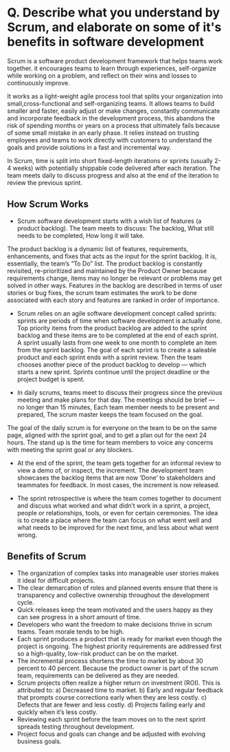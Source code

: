 # Q. Describe what you understand by Scrum, and elaborate on some of it's benefits in software development
Scrum is a software product development framework that helps teams work together. it encourages teams to learn through experiences, self-organize while working 
on a problem, and reflect on their wins and losses to continuously improve. 

It works as a light-weight agile process tool that splits your organization into small,cross-functional and self-organizing teams. It allows teams to build smaller and 
faster, easily adjust or make changes, constantly communicate and incorporate feedback in the development process, this abandons the risk of spending months or years on a 
process that ultimately fails because of some small mistake in an early phase. It relies instead on trusting employees and teams to work directly with customers to 
understand the goals and provide solutions in a fast and incremental way. 

In Scrum, time is split into short fixed-length iterations or sprints (usually 2-4 weeks) with potentially shippable code delivered after each iteration. The team meets 
daily to discuss progress and also at the end of the iteration to review the previous sprint. 

## How Scrum Works
* Scrum software development starts with a wish list of features (a product backlog). The team meets to discuss:
The backlog,
What still needs to be completed,
How long it will take.

The product backlog is a dynamic list of features, requirements, enhancements, and fixes that acts as the input for the sprint backlog. It is, essentially, the team’s 
“To Do” list. The product backlog is constantly revisited, re-prioritized and maintained by the Product Owner because requirements change, items may no longer be 
relevant or problems may get solved in other ways. Features in the backlog are described in terms of user stories or bug fixes, the scrum team estimates the work to be 
done associated with each story and features are ranked in order of importance.

* Scrum relies on an agile software development concept called sprints: sprints are periods of time when software development is actually done. Top priority items from 
the product backlog are added to the sprint backlog and these items are to be completed at the end of each sprint. A sprint usually lasts from one week to one month to 
complete an item from the sprint backlog. The goal of each sprint is to create a saleable product and each sprint ends with a sprint review. Then the team chooses 
another piece of the product backlog to develop — which starts a new sprint. Sprints continue until the project deadline or the project budget is spent.

* In daily scrums, teams meet to discuss their progress since the previous meeting and make plans for that day.
The meetings should be brief — no longer than 15 minutes,
Each team member needs to be present and prepared,
The scrum master keeps the team focused on the goal.

The goal of the daily scrum is for everyone on the team to be on the same page, aligned with the sprint goal, and to get a plan out for the next 24 hours. The stand up 
is the time for team members to voice any concerns with meeting the sprint goal or any blockers.

* At the end of the sprint, the team gets together for an informal review to view a demo of, or inspect, the increment. The development team showcases the backlog 
items that are now ‘Done’ to stakeholders and teammates for feedback. In most cases, the increment is now released.

* The sprint retrospective is where the team comes together to document and discuss what worked and what didn’t work in a sprint, a project, people or relationships, tools, 
or even for certain ceremonies. The idea is to create a place where the team can focus on what went well and what needs to be improved for the next time, and less 
about what went wrong.

## Benefits of Scrum
* The organization of complex tasks into manageable user stories makes it ideal for difficult projects.
* The clear demarcation of roles and planned events ensure that there is transparency and collective ownership throughout the development cycle.
* Quick releases keep the team motivated and the users happy as they can see progress in a short amount of time.
* Developers who want the freedom to make decisions thrive in scrum teams. Team morale tends to be high.
* Each sprint produces a product that is ready for market even though the project is ongoing. The highest priority requirements are addressed first so a high-quality, 
low-risk product can be on the market.
* The incremental process shortens the time to market by about 30 percent to 40 percent. Because the product owner is part of the scrum team, requirements can be 
delivered as they are needed.
* Scrum projects often realize a higher return on investment (ROI). This is attributed to:
a) Decreased time to market.
b) Early and regular feedback that prompts course corrections early when they are less costly.
c) Defects that are fewer and less costly.
d) Projects failing early and quickly when it’s less costly.
* Reviewing each sprint before the team moves on to the next sprint spreads testing throughout development.
* Project focus and goals can change and be adjusted with evolving business goals.